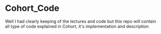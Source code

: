 # Cohort_Code
Well I had clearly keeping of the lectures and code but this repo will contain all type of code explained in Cohort, it's implementation and description
